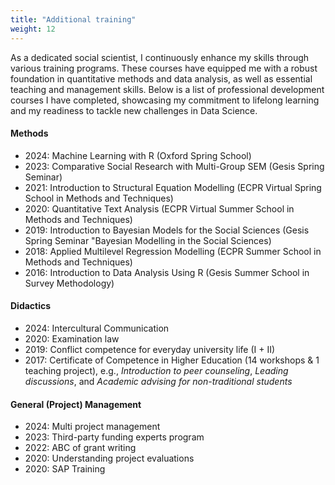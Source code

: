 ```yaml
---
title: "Additional training"
weight: 12
---
```


As a dedicated social scientist, I continuously enhance my skills through various training programs. These courses have equipped me with a robust foundation in quantitative methods and data analysis, as well as essential teaching and management skills. Below is a list of professional development courses I have completed, showcasing my commitment to lifelong learning and my readiness to tackle new challenges in Data Science.

#### Methods
- 2024: Machine Learning with R (Oxford Spring School)
- 2023: Comparative Social Research with Multi-Group SEM (Gesis Spring Seminar)
- 2021: Introduction to Structural Equation Modelling (ECPR Virtual Spring School in Methods and Techniques)
- 2020: Quantitative Text Analysis (ECPR Virtual Summer School in Methods and Techniques) 
- 2019: Introduction to Bayesian Models for the Social Sciences (Gesis Spring Seminar "Bayesian Modelling in the Social Sciences)
- 2018: Applied Multilevel Regression Modelling (ECPR Summer School in Methods and Techniques)
- 2016: Introduction to Data Analysis Using R (Gesis Summer School in Survey Methodology)

#### Didactics
- 2024: Intercultural Communication
- 2020: Examination law
- 2019: Conflict competence for everyday university life (I + II)
- 2017: Certificate of Competence in Higher Education (14 workshops & 1 teaching project), e.g., *Introduction to peer counseling*, *Leading discussions*, and *Academic advising for non-traditional students*

#### General (Project) Management
- 2024: Multi project management
- 2023: Third-party funding experts program
- 2022: ABC of grant writing
- 2020: Understanding project evaluations
- 2020: SAP Training
